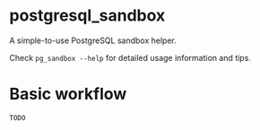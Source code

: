 # postgresql_sandbox
A simple-to-use PostgreSQL sandbox helper.

Check `pg_sandbox --help` for detailed usage information and tips.

# Basic workflow

```
TODO
```
